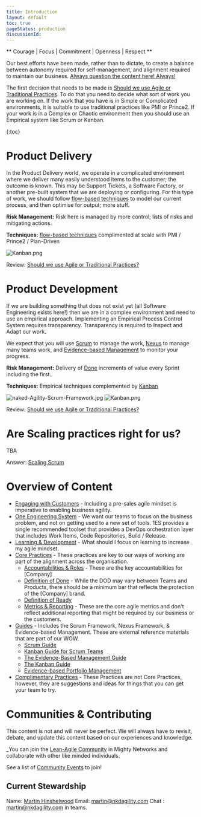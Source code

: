 ```yaml
---
title: Introduction
layout: default
toc: true
pageStatus: production
discussionId: 
---
```


\*\* Courage \| Focus \| Commitment \| Openness \| Respect \*\*

Our best efforts have been made, rather than to dictate, to create a balance between autonomy required for self-management, and alignment required to maintain our business. [Always question the content here! Always!](#communities-%26-contributing)

The first decision that needs to be made is [Should we use Agile or Traditional Practices](/Should-we-use-Agile-or-Traditional-Practices?). To do that you need to decide what sort of work you are working on. If the work that you have is in Simple or Complicated environments, it is suitable to use traditional practices like PMI or Prince2. If your work is in a Complex or Chaotic environment then you should use an Empirical system like Scrum or Kanban.

{:toc}

# Product Delivery

In the Product Delivery world, we operate in a complicated environment where we deliver many easily understood items to the customer; the outcome is known. This may be Support Tickets, a Software Factory, or another pre-built system that we are deploying or configuring. For this type of work, we should follow [flow-based techniques](/Guides/Kanban-Guide) to model our current process, and then optimise for output; more stuff.

**Risk Management:** Risk here is managed by more control; lists of risks and mitigating actions.

**Techniques:** [flow-based techniques](/Guides/Kanban-Guide.md) complimented at scale with PMI / Prince2 / Plan-Driven

![Kanban.png](/.attachments/image-c5fa543d-4bd1-4b56-a435-1780a68bd9ec.png)

Review: [Should we use Agile or Traditional Practices?](/Should-we-use-Agile-or-Traditional-Practices.md?)

# Product Development

If we are building something that does not exist yet (all Software Engineering exists here!) then we are in a complex environment and need to use an empirical approach. Implementing an Empirical Process Control System requires transparency. Transparency is required to Inspect and Adapt our work.

We expect that you will use [Scrum](/Guides/Scrum-Guide.md) to manage the work, [Nexus](/Guides/Nexus-Framework.md) to manage many teams work, and [Evidence-based Management](/Guides/Evidence-Based-Management-Guide.md) to monitor your progress.

**Risk Management:** Delivery of [Done](/Core-Practices/Definition-of-Done-(DoD)) increments of value every Sprint including the first.

**Techniques:** Empirical techniques complemented by [Kanban](/Guides/Kanban-Guide.md)

![naked-Agility-Scrum-Framework.jpg](/.attachments/naked-Agility-Scrum-Framework-0b27c2ff-5272-443f-a9c0-db5c8ac878c4.jpg) ![Kanban.png](/.attachments/image-c5fa543d-4bd1-4b56-a435-1780a68bd9ec.png)

Review: [Should we use Agile or Traditional Practices?](/Should-we-use-Agile-or-Traditional-Practices.md)

# Are Scaling practices right for us?

TBA

Answer: [Scaling Scrum](/Scaling-Scrum.md)

# Overview of Content

-   [Engaging with Customers](/Engaging-with-Customers.md) - Including a pre-sales agile mindset is imperative to enabling business agility.
-   [One Engineering System](/One-Engineering-System-%2D-1ES-(Tools)) - We want our teams to focus on the business problem, and not on getting used to a new set of tools. 1ES provides a single recommended toolset that provides a DevOps orchestration layer that includes Work Items, Code Repositories, Build / Release.
-   [Learning & Development](/Learning-&-Development.md) - What should I focus on learning to increase my agile mindset.
-   [Core Practices](/Core-Practices) - These practices are key to our ways of working are part of the alignment across the organisation.
    -   [Accountabilities & Roles](/Core-Practices/Accountabilities.md) - These are the key accountabilities for [Company]
    -   [Definition of Done](/Core-Practices/Definition-of-Done-(DoD).md) - While the DOD may vary between Teams and Products, there should be a minimum bar that reflects the protection of the [Company] brand.
    -   [Definition of Ready](/Core-Practices/Definition-of-Ready-(DoR).md)
    -   [Metrics & Reporting](/Core-Practices/Metrics-&-Reports) - These are the core agile metrics and don't reflect additional reporting that might be required by our business or the customers.
-   [Guides](/Guides) - Includes the Scrum Framework, Nexus Framework, & Evidence-based Management. These are external reference materials that are part of our WOW.
    -   [Scrum Guide](/Guides/Scrum-Guide)
    -   [Kanban Guide for Scrum Teams](/Guides/Kanban-Guide-for-Scrum-Teams.md)
    -   [The Evidence-Based Management Guide](/Guides/Evidence%2DBased-Management-Guide.md)
    -   [The Kanban Guide](/Guides/Kanban-Guide)
    -   [Evidence-based Portfolio Management](/Guides/Evidence%2Dbased-Portfolio-Management.md)
-   [Complimentary Practices](/Complementary-Practices.md) - These Practices are not Core Practices, however, they are suggestions and ideas for things that you can get your team to try.

# Communities & Contributing

This content is not and will never be perfect. We will always have to revisit, debate, and update this content based on our experiences and knowledge.

\_You can join the [Lean-Agile Community](https://community.nkdagility.com) in Mighty Networks and collaborate with other like minded individuals.

See a list of [Community Events](/Community-Events) to join!

## Current Stewardship

Name: [Martin Hinshelwood](https://linkedin.com/in/martinhinshelwood/) Email: [martin@nkdagility.com](mailto:martin@nkdagility.com) Chat : martin@nkdagility.com in teams.
